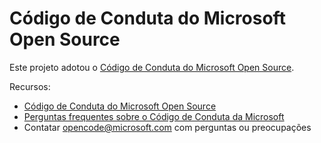 # <a name="microsoft-open-source-code-of-conduct"></a>Código de Conduta do Microsoft Open Source  

Este projeto adotou o [Código de Conduta do Microsoft Open Source](https://opensource.microsoft.com/codeofconduct).  

Recursos:  

*   [Código de Conduta do Microsoft Open Source](https://opensource.microsoft.com/codeofconduct)  
*   [Perguntas frequentes sobre o Código de Conduta da Microsoft](https://opensource.microsoft.com/codeofconduct/faq)  
*   Contatar [opencode@microsoft.com](mailto:opencode@microsoft.com) com perguntas ou preocupações  
